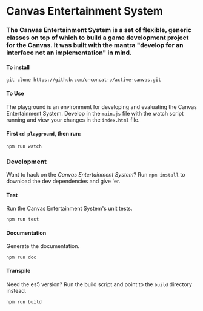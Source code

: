 Canvas Entertainment System
===========================

### The Canvas Entertainment System is a set of flexible, generic classes on top of which to build a game development project for the Canvas. It was built with the mantra "develop for an interface not an implementation" in mind.

#### To install

    git clone https://github.com/c-concat-p/active-canvas.git


#### To Use

The playground is an environment for developing and evaluating the Canvas Entertainment System. Develop in the ```main.js``` file with the watch script running and view your changes in the ```index.html``` file.

#### First ```cd playground```, then run:

    npm run watch

### Development

Want to hack on the *Canvas Entertainment System*? Run ```npm install``` to download the dev dependencies and give 'er.

#### Test

Run the Canvas Entertainment System's unit tests.

    npm run test

#### Documentation

Generate the documentation.

    npm run doc

#### Transpile

Need the es5 version? Run the build script and point to the ```build``` directory instead.

    npm run build

